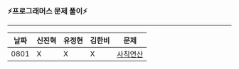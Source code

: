 ### ⚡프로그래머스 문제 풀이⚡
---

|날짜|신진혁|유정현|김한비|문제|
|------|---|---|---|---|
|0801|X|X|X|[사칙연산](https://school.programmers.co.kr/learn/courses/30/lessons/1843)|
